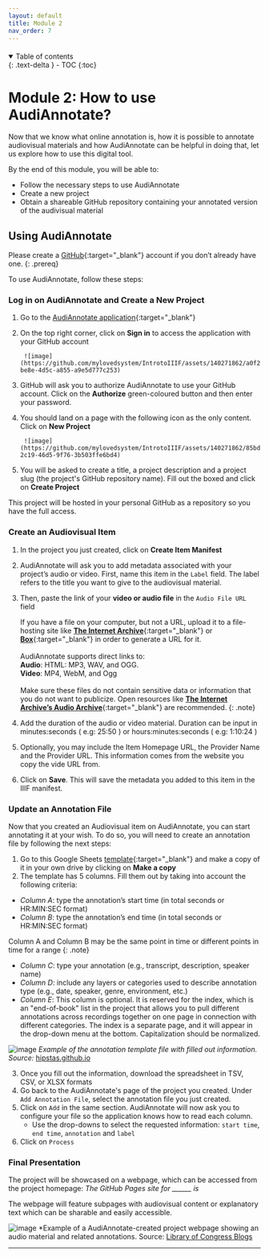 ```yaml
---
layout: default
title: Module 2
nav_order: 7
---
```


<p style="margin-bottom: 20px"></p>

<details open markdown="block">
  <summary>
    Table of contents
  </summary>
  {: .text-delta }
 - TOC
{:toc}
</details>

# Module 2: How to use AudiAnnotate?

Now that we know what online annotation is, how it is possible to annotate audiovisual materials and how AudiAnnotate can be helpful in doing that, let us explore how to use this digital tool.

By the end of this module, you will be able to:

*  Follow the necessary steps to use AudiAnnotate
*  Create a new project
*  Obtain a shareable GitHub repository containing your annotated version of the audivisual material

## Using AudiAnnotate

Please create a [GitHub](https://github.com/){:target="_blank"} account if you don’t already have one.
{: .prereq}

To use AudiAnnotate, follow these steps:

### Log in on AudiAnnotate and Create a New Project

1. Go to the [AudiAnnotate application](http://audiannotate.brumfieldlabs.com){:target="_blank"}
2. On the top right corner, click on **Sign in** to access the application with your GitHub account
   
        ![image](https://github.com/mylovedsystem/IntrotoIIIF/assets/140271862/a0f2104c-be8e-4d5c-a855-a9e5d777c253)

3. GitHub will ask you to authorize AudiAnnotate to use your GitHub account. Click on the **Authorize** green-coloured button and then enter your password.
4. You should land on a page with the following icon as the only content. Click on **New Project**

        ![image](https://github.com/mylovedsystem/IntrotoIIIF/assets/140271862/85bde92d-2c19-46d5-9f76-3b503ffe6bd4)

5. You will be asked to create a title, a project description and a project slug (the project's GitHub repository name). Fill out the boxed and click on **Create Project**

This project will be hosted in your personal GitHub as a repository so you have the full access.

### Create an Audiovisual Item

1. In the project you just created, click on **Create Item Manifest**
2. AudiAnnotate will ask you to add metadata associated with your project’s audio or video. First, name this item in the `Label` field. The label refers to the title you want to give to the audiovisual material.
3. Then, paste the link of your <b>video or audio file</b> in the `​​Audio File URL` field <br>

   If you have a file on your computer, but not a URL, upload it to a file-hosting site like [**The Internet Archive**](https://archive.org/){:target="_blank"} or 
   [**Box**](https://box.com/){:target="_blank"}  in order to generate a URL for it.<br>
   <br>
   AudiAnnotate supports direct links to:<br>
   **Audio**: HTML: MP3, WAV, and OGG.<br>
   **Video**: MP4, WebM, and Ogg<br>
   <br>
   Make sure these files do not contain sensitive data or information that you do not want to publicize. Open resources like [**The Internet Archive’s Audio 
   Archive**](https://archive.org/details/audio){:target="_blank"} are recommended.
   {: .note} 

4. Add the duration of the audio or video material. Duration can be input in minutes:seconds ( e.g: 25:50 ) or hours:minutes:seconds ( e.g: 1:10:24 )
5. Optionally, you may include the Item Homepage URL, the Provider Name and the Provider URL. This information comes from the website you copy the vide URL from.
6. Click on **Save**. This will save the metadata you added to this item in the IIIF manifest.

### Update an Annotation File

Now that you created an Audiovisual item on AudiAnnotate, you can start annotating it at your wish. To do so, you will need to create an annotation file by following the next steps:

1. Go to this Google Sheets [template](https://docs.google.com/spreadsheets/d/1KdGD0iGzwT4PL8k93ysexStsM-vM_BKTWhvDXJxQ8Pk/copy){:target="_blank"} and make a copy of it in your own drive by clicking on **Make a copy**
2. The template has 5 columns. Fill them out by taking into account the following criteria:

* *Column A*: type the annotation’s start time (in total seconds or HR:MIN:SEC format)
* *Column B*: type the annotation’s end time (in total seconds or HR:MIN:SEC format)
  
Column A and Column B may be the same point in time or different points in time for a range
{: .note}

* *Column C*: type your annotation (e.g., transcript, description, speaker name)
* *Column D*: include any layers or categories used to describe annotation type (e.g., date, speaker, genre, environment, etc.)
* *Column E*: This column is optional. It is reserved for the index, which is an "end-of-book" list in the project that allows you to pull different annotations across recordings together on one page in connection with different categories. The index is a separate page, and it will appear in the drop-down menu at the bottom. Capitalization should be normalized.

![image](https://github.com/mylovedsystem/IntrotoIIIF/assets/140271862/d61fb56d-3c83-4990-9cb4-f54678015822)
*Example of the annotation template file with filled out information. Source:* [hipstas.github.io](https://hipstas.github.io/documentation/creating-annotations)

3. Once you fill out the information, download the spreadsheet in TSV, CSV, or XLSX formats
4. Go back to the AudiAnnotate's page of the project you created. Under `Add Annotation File`, select the annotation file you just created.
5. Click on `Add` in the same section. AudiAnnotate will now ask you to configure your file so the application knows how to read each column.
   * Use the drop-downs to select the requested information: `start time`, `end time`, `annotation` and `label`
6. Click on `Process`


### Final Presentation

The project will be showcased on a webpage, which can be accessed from the project homepage: *The GitHub Pages site for ______ is* 

The webpage will feature subpages with audiovisual content or explanatory text which can be sharable and easily accessible.


![image](https://github.com/mylovedsystem/IntrotoIIIF/assets/140271862/ba8c2213-645b-4ea6-8498-ce90d80153a0)
*Example of a AudiAnnotate-created project webpage showing an audio material and related annotations. Source: [Library of Congress Blogs](https://blogs.loc.gov/thesignal/2022/08/collaborations-with-embedded-audio-metadata-reusing-cue-chunk-data-for-iiif-web-annotations/)






---


